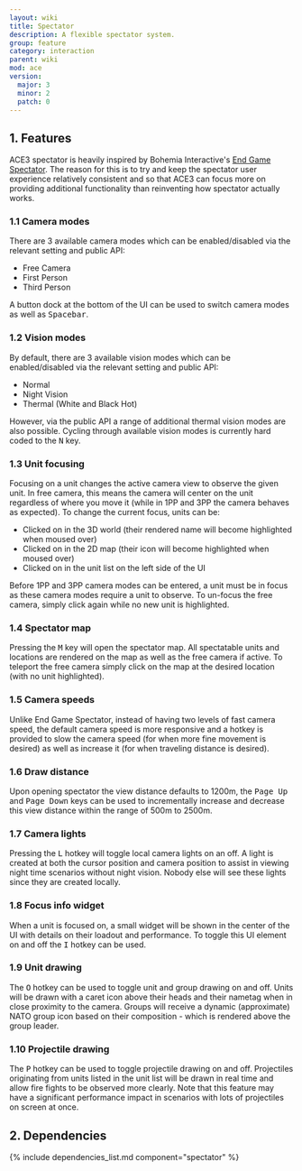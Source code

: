 ```yaml
---
layout: wiki
title: Spectator
description: A flexible spectator system.
group: feature
category: interaction
parent: wiki
mod: ace
version:
  major: 3
  minor: 2
  patch: 0
---
```


## 1. Features

ACE3 spectator is heavily inspired by Bohemia Interactive's [End Game Spectator](https://community.bistudio.com/wiki/EG_Spectator_Mode). The reason for this is to try and keep the spectator user experience relatively consistent and so that ACE3 can focus more on providing additional functionality than reinventing how spectator actually works.

### 1.1 Camera modes

There are 3 available camera modes which can be enabled/disabled via the relevant setting and public API:

- Free Camera
- First Person
- Third Person

A button dock at the bottom of the UI can be used to switch camera modes as well as <kbd>Spacebar</kbd>.

### 1.2 Vision modes

By default, there are 3 available vision modes which can be enabled/disabled via the relevant setting and public API:

- Normal
- Night Vision
- Thermal (White and Black Hot)

However, via the public API a range of additional thermal vision modes are also possible. Cycling through available vision modes is currently hard coded to the <kbd>N</kbd> key.

### 1.3 Unit focusing

Focusing on a unit changes the active camera view to observe the given unit. In free camera, this means the camera will center on the unit regardless of where you move it (while in 1PP and 3PP the camera behaves as expected). To change the current focus, units can be:

- Clicked on in the 3D world (their rendered name will become highlighted when moused over)
- Clicked on in the 2D map (their icon will become highlighted when moused over)
- Clicked on in the unit list on the left side of the UI

Before 1PP and 3PP camera modes can be entered, a unit must be in focus as these camera modes require a unit to observe. To un-focus the free camera, simply click again while no new unit is highlighted.

### 1.4 Spectator map

Pressing the <kbd>M</kbd> key will open the spectator map. All spectatable units and locations are rendered on the map as well as the free camera if active. To teleport the free camera simply click on the map at the desired location (with no unit highlighted).

### 1.5 Camera speeds

Unlike End Game Spectator, instead of having two levels of fast camera speed, the default camera speed is more responsive and a hotkey is provided to slow the camera speed (for when more fine movement is desired) as well as increase it (for when traveling distance is desired).

### 1.6 Draw distance

Upon opening spectator the view distance defaults to 1200m, the <kbd>Page Up</kbd> and <kbd>Page Down</kbd> keys can be used to incrementally increase and decrease this view distance within the range of 500m to 2500m.

### 1.7 Camera lights

Pressing the <kbd>L</kbd> hotkey will toggle local camera lights on an off. A light is created at both the cursor position and camera position to assist in viewing night time scenarios without night vision. Nobody else will see these lights since they are created locally.

### 1.8 Focus info widget

When a unit is focused on, a small widget will be shown in the center of the UI with details on their loadout and performance. To toggle this UI element on and off the <kbd>I</kbd> hotkey can be used.

### 1.9 Unit drawing

The <kbd>O</kbd> hotkey can be used to toggle unit and group drawing on and off. Units will be drawn with a caret icon above their heads and their nametag when in close proximity to the camera. Groups will receive a dynamic (approximate) NATO group icon based on their composition - which is rendered above the group leader.

### 1.10 Projectile drawing

The <kbd>P</kbd> hotkey can be used to toggle projectile drawing on and off. Projectiles originating from units listed in the unit list will be drawn in real time and allow fire fights to be observed more clearly. Note that this feature may have a significant performance impact in scenarios with lots of projectiles on screen at once.

## 2. Dependencies

{% include dependencies_list.md component="spectator" %}
